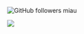

<!--
### Hi there 👋
**josedoce/josedoce** is a ✨ _special_ ✨ repository because its `README.md` (this file) appears on your GitHub profile.

Here are some ideas to get you started:

- 🔭 I’m currently working on ...
- 🌱 I’m currently learning ...
- 👯 I’m looking to collaborate on ...
- 🤔 I’m looking for help with ...
- 💬 Ask me about ...
- 📫 How to reach me: ...
- 😄 Pronouns: ...
- ⚡ Fun fact: ...
-->
![GitHub followers   miau](https://img.shields.io/github/followers/josedoce?style=social)

<img src="https://img.shields.io/static/v1?label=Blog&message=Rocketseat&color=7159c1&style=for-the-badge&logo=ghost"/>
